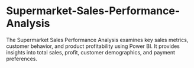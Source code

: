 # Supermarket-Sales-Performance-Analysis
 The Supermarket Sales Performance Analysis examines key sales metrics, customer behavior, and product profitability using Power BI. It provides insights into total sales, profit, customer demographics, and payment preferences. 
